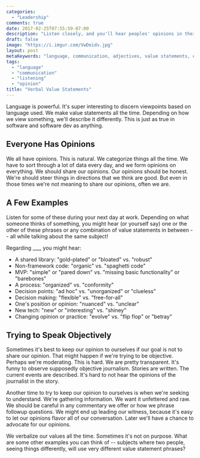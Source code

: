 ```yaml
---
categories:
  - "Leadership"
comments: true
date: 2017-02-25T07:55:59-07:00
description: "Listen closely, and you'll hear peoples' opinions in their choice of words."
draft: false
image: "https://i.imgur.com/VwDeidv.jpg"
layout: post
metaKeywords: "language, communication, adjectives, value statements, objective"
tags:
  - "language"
  - "communication"
  - "listening"
  - "opinion"
title: "Verbal Value Statements"
---
```


Language is powerful.  It's super interesting to discern viewpoints based on language used.  We make value statements all the time.  Depending on how we view something, we'll describe it differently.  This is just as true in software and software dev as anything.

<!--more-->

## Everyone Has Opinions

We all have opinions.  This is natural.  We categorize things all the time.  We have to sort through a lot of data every day, and we form opinions on everything.  We should share our opinions.  Our opinions should be honest.  We're should steer things in directions that we think are good.  But even in those times we're not meaning to share our opinions, often we are.

## A Few Examples

Listen for some of these during your next day at work.  Depending on what someone thinks of something, you might hear (or yourself say) one or the other of these phrases or any combination of value statements in between -- all while talking about the same subject!

Regarding ___, you might hear:

- A shared library: "gold-plated" or "bloated" vs. "robust"
- Non-framework code: "organic" vs. "spaghetti code"
- MVP: "simple" or "pared down" vs. "missing basic functionality" or "barebones"
- A process: "organized" vs. "conformity"
- Decision points: "ad hoc" vs. "unorganized" or "clueless"
- Decision making: "flexible" vs. "free-for-all"
- One's position or opinion: "nuanced" vs. "unclear"
- New tech: "new" or "interesting" vs. "shiney"
- Changing opinion or practice: "evolve" vs. "flip flop" or "betray"

## Trying to Speak Objectively

Sometimes it's best to keep our opinion to ourselves if our goal is not to share our opinion.  That might happen if we're trying to be objective.  Perhaps we're moderating.  This is hard.  We are pretty transparent.  It's funny to observe supposedly objective journalism.  Stories are written.  The current events are described.  It's hard to not hear the opinions of the journalist in the story.

Another time to try to keep our opinion to ourselves is when we're seeking to understand.  We're gathering information.  We want it unfettered and raw.  We should be careful in any commentary we offer or how we phrase followup questions.  We might end up leading our witness, because it's easy to let our opinions flavor all of our conversation.  Later we'll have a chance to advocate for our opinions.

We verbalize our values all the time.  Sometimes it's not on purpose.  What are some other examples you can think of -- subjects where two people, seeing things differently, will use very different value statement phrases?
